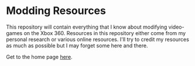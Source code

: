 # Modding Resources

This repository will contain everything that I know about modifying video-games on the Xbox 360. Resources in this repository either come from my personal research or various online resources. I'll try to credit my resources as much as possible but I may forget some here and there.

Get to the home page [here](home.md).
